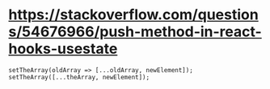 # https://stackoverflow.com/questions/54676966/push-method-in-react-hooks-usestate

```tsx
setTheArray(oldArray => [...oldArray, newElement]);
setTheArray([...theArray, newElement]);
```
